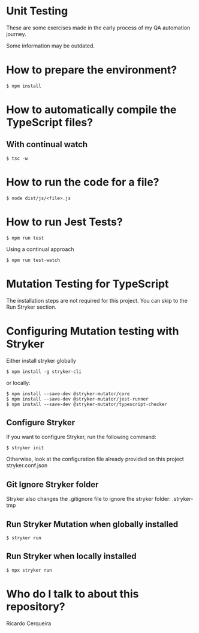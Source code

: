 # Unit Testing 

These are some exercises made in the early process of my QA automation journey.

Some information may be outdated.

# How to prepare the environment?

```shell
$ npm install
```

# How to automatically compile the TypeScript files?

## With continual watch

```shell
$ tsc -w
```

# How to run the code for a file?

```shell
$ node dist/js/<file>.js
```

# How to run Jest Tests?

```shell
$ npm run test
```

Using a continual approach

```shell
$ npm run test-watch
```

# Mutation Testing for TypeScript

The installation steps are not required for this project. You can skip to the Run Stryker section.

# Configuring Mutation testing with Stryker

Either install stryker globally

```shell
$ npm install -g stryker-cli
```

or locally:

```shell
$ npm install --save-dev @stryker-mutator/core
$ npm install --save-dev @stryker-mutator/jest-runner
$ npm install --save-dev @stryker-mutator/typescript-checker
```

## Configure Stryker

If you want to configure Stryker, run the following command:

```shell
$ stryker init
```

Otherwise, look at the configuration file already provided on this project stryker.conf.json

## Git Ignore Stryker folder

Stryker also changes the .gitignore file to ignore the stryker folder: .stryker-tmp

## Run Stryker Mutation when globally installed 

```shell
$ stryker run
```

## Run Stryker when locally installed 

```shell
$ npx stryker run
```


# Who do I talk to about this repository?

Ricardo Cerqueira